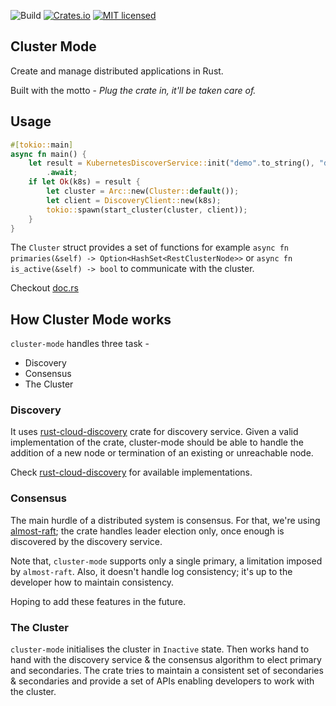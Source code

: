 ![Build](https://github.com/eipi1/cluster-mode/actions/workflows/rust.yml/badge.svg)
[![Crates.io][crates-badge]][crates-url]
[![MIT licensed][mit-badge]][mit-url]

## Cluster Mode
Create and manage distributed applications in Rust.

Built with the motto - *Plug the crate in, it'll be taken care of.*

## Usage
```rust
#[tokio::main]
async fn main() {
    let result = KubernetesDiscoverService::init("demo".to_string(), "default".to_string())
        .await;
    if let Ok(k8s) = result {
        let cluster = Arc::new(Cluster::default());
        let client = DiscoveryClient::new(k8s);
        tokio::spawn(start_cluster(cluster, client));
    }
}
```
The `Cluster` struct provides a set of functions for example `async fn primaries(&self) -> Option<HashSet<RestClusterNode>>` 
or `async fn is_active(&self) -> bool` to communicate with the cluster.

Checkout [doc.rs][doc-cluster-mode-cluster]

## How Cluster Mode works
`cluster-mode` handles three task -
* Discovery
* Consensus
* The Cluster

### Discovery
It uses [rust-cloud-discovery] crate for discovery service. Given a valid implementation of the 
crate, cluster-mode should be able to handle the addition of a new node or termination of an 
existing or unreachable node.

Check [rust-cloud-discovery] for available implementations.

### Consensus
The main hurdle of a distributed system is consensus. For that, we're using [almost-raft]; the crate
handles leader election only, once enough is discovered by the discovery service.

Note that, `cluster-mode` supports only a single primary, a limitation imposed by `almost-raft`. 
Also, it doesn't handle log consistency; it's up to the developer how to maintain consistency.

Hoping to add these features in the future.

### The Cluster
`cluster-mode` initialises the cluster in `Inactive` state. Then works hand to hand with the
discovery service & the consensus algorithm to elect primary and secondaries. The crate tries to 
maintain a consistent set of secondaries & secondaries and provide a set of APIs enabling 
developers to work with the cluster.

[rust-cloud-discovery]: https://crates.io/crates/rust-cloud-discovery
[doc-cluster-mode]: https://docs.rs/cluster-mode
[doc-cluster-mode-cluster]: https://docs.rs/cluster-mode/latest/cluster-mode/struct.Cluster.html
[almost-raft]: https://crates.io/crates/almost-raft
[crates-badge]: https://img.shields.io/crates/v/cluster-mode.svg
[crates-url]: https://crates.io/crates/cluster-mode
[mit-badge]: https://img.shields.io/badge/license-MIT-blue.svg
[mit-url]: https://github.com/tokio-rs/tokio/blob/master/LICENSE